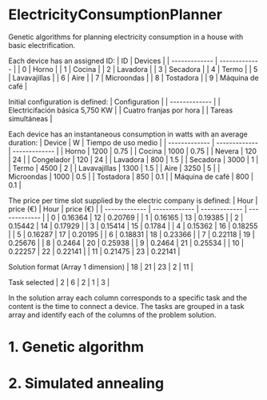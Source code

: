 # ElectricityConsumptionPlanner
Genetic algorithms for planning electricity consumption in a house with basic electrification.

Each device has an assigned ID:
| ID | Devices |
| ------------- | ------------- |
| 0  | Horno |
| 1  | Cocina  |
| 2  | Lavadora |
| 3  | Secadora |
| 4  | Termo  |
| 5  | Lavavajillas |
| 6  | Aire  |
| 7  | Microondas |
| 8  | Tostadora  |
| 9  | Máquina de café  |


Initial configuration is defined:
| Configuration |
| ------------- | 
| Electricifación básica 5,750 KW  |
| Cuatro franjas por hora  |
| Tareas simultáneas  | 


Each device has an instantaneous consumption in watts with an average duration:
| Device | W | Tiempo de uso medio |
| ------------- | ------------- | ------------- |
| Horno | 1200 | 0.75 |
| Cocina  | 1000 | 0.75 |
| Nevera  | 120 | 24 |
| Congelador | 120 | 24 |
| Lavadora | 800 | 1.5 |
| Secadora | 3000 | 1 |
| Termo  | 4500 | 2 |
| Lavavajillas | 1300 | 1.5 |
| Aire  | 3250 | 5 |
| Microondas | 1000 | 0.5 |
| Tostadora  | 850 | 0.1 |
| Máquina de café  | 800 | 0.1 |


The price per time slot supplied by the electric company is defined:
| Hour | price (€) |  Hour | price (€) |
| ------------- | ------------- | ------------- | ------------- |
| 0 | 0.16364 | 12 | 0.20769 |
| 1  | 0.16165 | 13 | 0.19385 |
| 2  | 0.15442 | 14 | 0.17929 |
| 3 | 0.15414 | 15 | 0.1784 |
| 4 | 0.15362 | 16 | 0.18255 |
| 5 | 0.16287 | 17 | 0.20195 |
| 6  | 0.18831 | 18 | 0.23366 |
| 7 | 0.22118 | 19 | 0.25676 |
| 8  | 0.2464 | 20 | 0.25938 |
| 9 | 0.2464 | 21 | 0.25534 |
| 10  | 0.22257 | 22 | 0.22141 |
| 11  | 0.21475 | 23 | 0.22141 |

Solution format (Array 1 dimension)
| 18 | 21 |  23 | 2 | 11 |

Task selected
| 2 | 6 |  2 | 1 | 3 |

In the solution array each column corresponds to a specific task and the content is the time to connect a device.
The tasks are grouped in a task array and identify each of the columns of the problem solution.


# 1. Genetic algorithm

# 2. Simulated annealing
